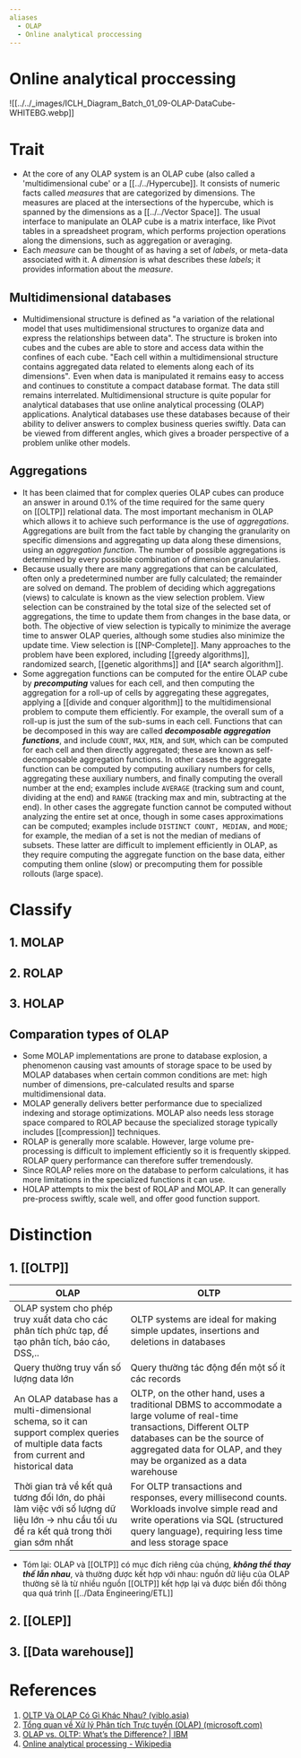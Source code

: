 ```yaml
---
aliases
  - OLAP
  - Online analytical proccessing
---
```


# Online analytical proccessing

![[../../_images/ICLH_Diagram_Batch_01_09-OLAP-DataCube-WHITEBG.webp]]

# Trait
- At the core of any OLAP system is an OLAP cube (also called a 'multidimensional cube' or a [[../../Hypercube]]. It consists of numeric facts called _measures_ that are categorized by dimensions. The measures are placed at the intersections of the hypercube, which is spanned by the dimensions as a [[../../Vector Space]]. The usual interface to manipulate an OLAP cube is a matrix interface, like Pivot tables in a spreadsheet program, which performs projection operations along the dimensions, such as aggregation or averaging.
- Each _measure_ can be thought of as having a set of _labels_, or meta-data associated with it. A _dimension_ is what describes these _labels_; it provides information about the _measure_.

## Multidimensional databases

- Multidimensional structure is defined as "a variation of the relational model that uses multidimensional structures to organize data and express the relationships between data". The structure is broken into cubes and the cubes are able to store and access data within the confines of each cube. "Each cell within a multidimensional structure contains aggregated data related to elements along each of its dimensions".  Even when data is manipulated it remains easy to access and continues to constitute a compact database format. The data still remains interrelated. Multidimensional structure is quite popular for analytical databases that use online analytical processing (OLAP) applications. Analytical databases use these databases because of their ability to deliver answers to complex business queries swiftly. Data can be viewed from different angles, which gives a broader perspective of a problem unlike other models.

## Aggregations

- It has been claimed that for complex queries OLAP cubes can produce an answer in around 0.1% of the time required for the same query on [[OLTP]] relational data. The most important mechanism in OLAP which allows it to achieve such performance is the use of _aggregations_. Aggregations are built from the fact table by changing the granularity on specific dimensions and aggregating up data along these dimensions, using an _aggregation function_. The number of possible aggregations is determined by every possible combination of dimension granularities.
- Because usually there are many aggregations that can be calculated, often only a predetermined number are fully calculated; the remainder are solved on demand. The problem of deciding which aggregations (views) to calculate is known as the view selection problem. View selection can be constrained by the total size of the selected set of aggregations, the time to update them from changes in the base data, or both. The objective of view selection is typically to minimize the average time to answer OLAP queries, although some studies also minimize the update time. View selection is [[NP-Complete]]. Many approaches to the problem have been explored, including [[greedy algorithms]], randomized search, [[genetic algorithms]] and [[A* search algorithm]].
- Some aggregation functions can be computed for the entire OLAP cube by _**precomputing**_ values for each cell, and then computing the aggregation for a roll-up of cells by aggregating these aggregates, applying a [[divide and conquer algorithm]] to the multidimensional problem to compute them efficiently. For example, the overall sum of a roll-up is just the sum of the sub-sums in each cell. Functions that can be decomposed in this way are called **_decomposable aggregation functions_**, and include `COUNT`, `MAX`, `MIN`, and `SUM`, which can be computed for each cell and then directly aggregated; these are known as self-decomposable aggregation functions. In other cases the aggregate function can be computed by computing auxiliary numbers for cells, aggregating these auxiliary numbers, and finally computing the overall number at the end; examples include `AVERAGE` (tracking sum and count, dividing at the end) and `RANGE` (tracking max and min, subtracting at the end). In other cases the aggregate function cannot be computed without analyzing the entire set at once, though in some cases approximations can be computed; examples include `DISTINCT COUNT, MEDIAN,` and `MODE`; for example, the median of a set is not the median of medians of subsets. These latter are difficult to implement efficiently in OLAP, as they require computing the aggregate function on the base data, either computing them online (slow) or precomputing them for possible rollouts (large space).

# Classify

## 1. MOLAP
## 2. ROLAP
## 3. HOLAP

## Comparation types of OLAP 
- Some MOLAP implementations are prone to database explosion, a phenomenon causing vast amounts of storage space to be used by MOLAP databases when certain common conditions are met: high number of dimensions, pre-calculated results and sparse multidimensional data.
- MOLAP generally delivers better performance due to specialized indexing and storage optimizations. MOLAP also needs less storage space compared to ROLAP because the specialized storage typically includes [[compression]] techniques.
- ROLAP is generally more scalable. However, large volume pre-processing is difficult to implement efficiently so it is frequently skipped. ROLAP query performance can therefore suffer tremendously.
- Since ROLAP relies more on the database to perform calculations, it has more limitations in the specialized functions it can use.
- HOLAP attempts to mix the best of ROLAP and MOLAP. It can generally pre-process swiftly, scale well, and offer good function support.

# Distinction

## 1. [[OLTP]]

 | OLAP                                                                                                                                       | OLTP                                                                                                     |
 | ------------------------------------------------------------------------------------------------------------------------------------------ | -------------------------------------------------------------------------------------------------------- |
 | OLAP system cho phép truy xuất data cho các phân tích phức tạp, để tạo phân tích, báo cáo, DSS,..                                          | OLTP systems are ideal for making simple updates, insertions and deletions in databases                  |
 | Query thường truy vấn số lượng data lớn                                                                                                    | Query thường tác động đến một số ít các records|
 | An OLAP database has a multi-dimensional schema, so it can support complex queries of multiple data facts from current and historical data | OLTP, on the other hand, uses a traditional DBMS to accommodate a large volume of real-time transactions, Different OLTP databases can be the source of aggregated data for OLAP, and they may be organized as a data warehouse|
 | Thời gian trả về kết quả tương đối lớn, do phải làm việc với số lượng dữ liệu lớn -> nhu cầu tối ưu để ra kết quả trong thời gian sớm nhất | For OLTP transactions and responses, every millisecond counts. Workloads involve simple read and write operations via SQL (structured query language), requiring less time and less storage space|

- Tóm lại: OLAP và [[OLTP]] có mục đích riêng của chúng, ***không thể thay thế lẫn nhau***, và thường được kết hợp với nhau: nguồn dữ liệu của OLAP thường sẽ là từ nhiều nguồn [[OLTP]] kết hợp lại và được biến đổi thông  qua quá trình [[../Data Engineering/ETL]]

## 2. [[OLEP]]

## 3. [[Data warehouse]]


# References
1. [OLTP Và OLAP Có Gì Khác Nhau? (viblo.asia)](https://viblo.asia/p/oltp-va-olap-co-gi-khac-nhau-maGK786BZj2)
2. [Tổng quan về Xử lý Phân tích Trực tuyến (OLAP) (microsoft.com)](https://support.microsoft.com/vi-vn/office/t%E1%BB%95ng-quan-v%E1%BB%81-x%E1%BB%AD-l%C3%BD-ph%C3%A2n-t%C3%ADch-tr%E1%BB%B1c-tuy%E1%BA%BFn-olap-15d2cdde-f70b-4277-b009-ed732b75fdd6)
3. [OLAP vs. OLTP: What’s the Difference? | IBM](https://www.ibm.com/cloud/blog/olap-vs-oltp)
4. [Online analytical processing - Wikipedia](https://en.wikipedia.org/wiki/Online_analytical_processing)
